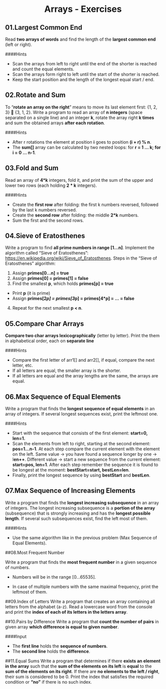 # <p align="center"> Arrays - Exercises <p>

## 01.Largest Common End
Read **two arrays of words** and find the length of the **largest common end** (left or right).

####Hints

- Scan the arrays from left to right until the end of the shorter is reached and count the equal elements.
- Scan the arrays form right to left until the start of the shorter is reached.
- Keep the start position and the length of the longest equal start / end.

## 02.Rotate and Sum
To “**rotate an array on the right**” means to move its last element first: {1, 2, 3}  {3, 1, 2}.
Write a program to read an array of **n integers** (space separated on a single line) and an integer **k**, rotate the array right **k times** and sum the obtained arrays **after each rotation**.

####Hints

- After r rotations the element at position **i** goes to position **(i + r) % n**.
- The **sum[]** array can be calculated by two nested loops: for **r = 1 … k; for i = 0 … n-1**.

## 03.Fold and Sum 
Read an array of **4*k** integers, fold it, and print the sum of the upper and lower two rows (each holding **2 * k** integers).

####Hints
- Create the **first row** after folding: the first k numbers reversed, followed by the last k numbers reversed.
- Create the **second row** after folding: the middle **2*k** numbers.
- Sum the first and the second rows.

## 04.Sieve of Eratosthenes
Write a program to find **all prime numbers in range [1…n]**. Implement the algorithm called “Sieve of Eratosthenes”: https://en.wikipedia.org/wiki/Sieve_of_Eratosthenes. Steps in the “Sieve of Eratosthenes” algorithm:
1.	Assign **primes[0…n] = true**
2.	Assign **primes[0] = primes[1] = false**
3.	Find the smallest **p**, which holds **primes[p] = true**
- Print **p** (it is prime)
- Assign **primes[2*p] = primes[3*p] = primes[4*p] = … = false**
4.	Repeat for the next smallest **p < n**.

## 05.Compare Char Arrays
**Compare two char arrays lexicographically** (letter by letter).
Print the them in alphabetical order, each on **separate line**

####Hints
- Compare the first letter of arr1[] and arr2[], if equal, compare the next letter, etc.
- If all letters are equal, the smaller array is the shorter.
- If all letters are equal and the array lengths are the same, the arrays are equal.

## 06.Max Sequence of Equal Elements
Write a program that finds the **longest sequence of equal elements** in an array of integers. If several longest sequences exist, print the leftmost one.

####Hints
- Start with the sequence that consists of the first element: **start=0, len=1.**
- Scan the elements from left to right, starting at the second element: **pos=1…n-1**.
At each step compare the current element with the element on the left.
Same value -> you have found a sequence longer by one -> l**en++**.
Different value -> start a new sequence from the current element: **start=pos, len=1**.
After each step remember the sequence it is found to be longest at the moment: **bestStart=start, bestLen=len**.
- Finally, print the longest sequence by using **bestStart** and **bestLen**.

## 07.Max Sequence of Increasing Elements
Write a program that finds the **longest increasing subsequence** in an array of integers. The longest increasing subsequence is a **portion of the array** (subsequence) that is strongly increasing and has the **longest possible length**. If several such subsequences exist, find the left most of them.

####Hints

- Use the same algorithm like in the previous problem (Max Sequence of Equal Elements).

##08.Most Frequent Number

Write a program that finds the **most frequent number** in a given sequence of numbers.

- Numbers will be in the range [0…65535].

- In case of multiple numbers with the same maximal frequency, print the leftmost of them.

##09.Index of Letters
Write a program that creates an array containing all letters from the alphabet (a-z). Read a lowercase word from the console and print the **index of each of its letters in the letters array**.

##10.Pairs by Difference
Write a program that **count the number of pairs** in given array **which difference is equal to given number**.

####Input

- The **first line** holds the **sequence of numbers**.
- The **second line** holds the **difference**.

##11.Equal Sums
Write a program that determines if there **exists an element in the array** such that the **sum of the elements on its left** is **equal** to the **sum of the elements on its right**. If there are **no elements to the left / right**, their sum is considered to be 0. Print the index that satisfies the required condition or **“no”** if there is no such index.
